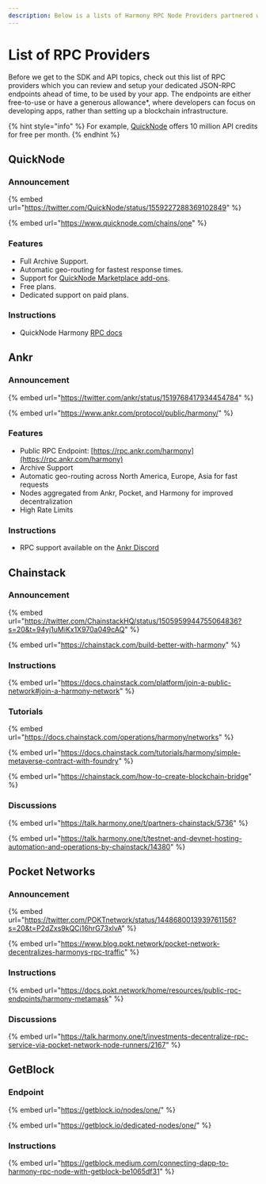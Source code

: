 ```yaml
---
description: Below is a lists of Harmony RPC Node Providers partnered with Harmony
---
```


# List of RPC Providers

Before we get to the SDK and API topics, check out this list of RPC providers which you can review and setup your dedicated JSON-RPC endpoints ahead of time, to be used by your app. The endpoints are either free-to-use or have a generous allowance\*, where developers can focus on developing apps, rather than setting up a blockchain infrastructure.

{% hint style="info" %}
For example, [QuickNode](list-of-rpc-providers.md#QuickNode) offers 10 million API credits for free per month.
{% endhint %}

## QuickNode

### Announcement

{% embed url="https://twitter.com/QuickNode/status/1559227288369102849" %}

{% embed url="https://www.quicknode.com/chains/one" %}

### Features

* Full Archive Support.
* Automatic geo-routing for fastest response times.
* Support for [QuickNode Marketplace add-ons](https://marketplace.quicknode.com/?type%5B%5D=rpc_methods&type%5B%5D=external&chains%5B%5D=ONE).
* Free plans.
* Dedicated support on paid plans.

### Instructions

* QuickNode Harmony [RPC docs](https://www.quicknode.com/docs/harmony)

## Ankr

### Announcement

{% embed url="https://twitter.com/ankr/status/1519768417934454784" %}

{% embed url="https://www.ankr.com/protocol/public/harmony/" %}

### Features

* Public RPC Endpoint: [https://rpc.ankr.com/harmony](https://rpc.ankr.com/harmony)
* Archive Support
* Automatic geo-routing across North America, Europe, Asia for fast requests
* Nodes aggregated from Ankr, Pocket, and Harmony for improved decentralization
* High Rate Limits

### Instructions

* RPC support available on the [Ankr Discord](https://discord.gg/zm5bZ9wgFm)

## Chainstack

### Announcement

{% embed url="https://twitter.com/ChainstackHQ/status/1505959944755064836?s=20&t=94yj1uMiKx1X970a049cAQ" %}

{% embed url="https://chainstack.com/build-better-with-harmony" %}

### Instructions

{% embed url="https://docs.chainstack.com/platform/join-a-public-network#join-a-harmony-network" %}

### Tutorials

{% embed url="https://docs.chainstack.com/operations/harmony/networks" %}

{% embed url="https://docs.chainstack.com/tutorials/harmony/simple-metaverse-contract-with-foundry" %}

{% embed url="https://chainstack.com/how-to-create-blockchain-bridge" %}

### Discussions

{% embed url="https://talk.harmony.one/t/partners-chainstack/5736" %}

{% embed url="https://talk.harmony.one/t/testnet-and-devnet-hosting-automation-and-operations-by-chainstack/14380" %}

## Pocket Networks

### Announcement

{% embed url="https://twitter.com/POKTnetwork/status/1448680013939761156?s=20&t=P2dZxs9kQCi16hrG73xlvA" %}

{% embed url="https://www.blog.pokt.network/pocket-network-decentralizes-harmonys-rpc-traffic" %}

### Instructions

{% embed url="https://docs.pokt.network/home/resources/public-rpc-endpoints/harmony-metamask" %}

### Discussions

{% embed url="https://talk.harmony.one/t/investments-decentralize-rpc-service-via-pocket-network-node-runners/2167" %}

## GetBlock

### Endpoint

{% embed url="https://getblock.io/nodes/one/" %}

{% embed url="https://getblock.io/dedicated-nodes/one/" %}

### Instructions

{% embed url="https://getblock.medium.com/connecting-dapp-to-harmony-rpc-node-with-getblock-be1065df31" %}
